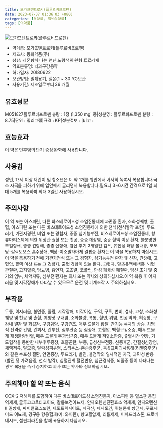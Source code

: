 ```yaml
---
title: 모가프텐트로키(플루르비프로펜)
date: 2023-07-07 01:36:03 +0800
categories: [의약품, 일반의약품]
tags: [의약품]
---
```

![모가프텐트로키(플루르비프로펜)](https://nedrug.mfds.go.kr/pbp/cmn/itemImageDownload/154367884505000042)

- 약이름: 모가프텐트로키(플루르비프로펜)
- 제조사: 동화약품(주)
- 성상: 레몬향이 나는 연한 노랑색의 원형 트로키제
- 약효분류명: 치과구강용약
- 허가일자: 20180622
- 보관방법: 밀폐용기, 실온(1 ~ 30 ℃)보관
- 사용기간: 제조일로부터 36 개월
## 유효성분
M051827플루르비프로펜
총량 : 1정 (1,350 mg) 중|성분명 : 플루르비프로펜|분량 : 8.75|단위 : 밀리그램|규격 : KP|성분정보 : |비고 :
## 효능효과
이 약은 인후염의 단기 증상 완화에 사용합니다.
## 사용법
성인, 12세 이상 어린이 및 청소년은 이 약 1개를 입안에서 서서히 녹여서 복용합니다.국소 자극을 피하기 위해 입안에서 굴리면서 복용합니다.필요시 3~6시간 간격으로 1일 최대 5개를 복용하며 최대 3일간 사용하십시오.
## 주의사항
이 약 또는 아스피린, 다른 비스테로이드성 소염진통제에 과민증 환자, 소화성궤양, 출혈, 아스피린 또는 다른 비스테로이드성 소염진통제에 의한 천식(천식발작 포함), 두드러기, 기관지경련, 비염 또는 경험자, 중증 심기능부전, 비스테로이드성 소염진통제, 항류마티스제에 의한 위장관 출혈 또는 천공, 중증 대장염, 중증 혈액 이상 환자, 불분명한 조혈장애, 중증 간장애, 중증 신장애, 임신 후기 3개월인 임부, 유전성 과당 불내증, 포도당-갈락토오스 흡수장애, 백당-이소말타아제 결핍증 환자는 이 약을 복용하지 마십시오.이 약을 복용하기 전에 기관지천식 또는 그 경험자, 심기능부전 환자 및 신장, 간장애, 고혈압, 혈액 이상 또는 그 경험자, 출혈 경향이 있는 환자, 고령자, 말초동맥폐색증, 뇌혈관질환, 고지혈증, 당뇨병, 흡연자, 고초열, 코폴립, 만성 폐쇄성 폐질환, 임신 초기 및 중기의 임부, 체액저류, 심부전 환자는 의사 또는 약사와 상의하십시오.이 약 복용 후 어지러움 및 시각장애가 나타날 수 있으므로 운전 및 기계조작 시 주의하십시오.
## 부작용
두통, 어지러움, 불면증, 졸림, 시각장애, 미각이상, 구역, 구토, 변비, 설사, 고창, 소화성 궤양 및 천공 및 출혈, 궤양성 구내염, 소화불량, 복통, 혈변, 위염, 천공 악화, 혀종창, 구강내 열감 및 화끈감, 구강궤양, 구강건조, 매우 드물게 황달, 간기능 수치의 상승, 치명적 전격성 간염, 간괴사, 간부전, 심부전증 등 심장애, 고혈압, 백혈구감소증, 매우 드물게 재생불량빈혈, 매우 드물게 무과립구증, 매우 드물게 저혈소판증, 출혈시간 연장, 기도협착을 동반한 내부후두종창, 호흡곤란, 부종, 급성신부전증, 신증후군, 간질성신장염, 체액저류, 탈모증, 탈락성피부염, 스티븐스-존슨증후군, 독성표피괴사용해(리엘증후군)와 같은 수포성 질환, 안면종창, 두드러기, 발진, 볼점막의 일시적인 자극, 과민성 반응(발진 및 가려움증, 천식 발작), 심혈관계 혈전반응, 심근경색증, 뇌졸증 등이 나타나는 경우 복용을 즉각 중지하고 의사 또는 약사와 상의하십시오.
## 주의해야 할 약 또는 음식
COX-2 저해제를 포함하여 다른 비스테로이드성 소염진통제, 아스피린 등 혈소판 응집 억제제, 글루코코르티코이드, 칼륨보전이뇨제, 안지오텐신전환효소 억제제, 안지오텐신 II 길항제, 싸이클로스포린, 메토트렉세이트, 디곡신, 페니토인, 퀴놀론계 항균제, 푸로세미드 이뇨제, 경구용 항응혈제(예: 와파린), 항고혈압제, 리튬제제, 미페프리스톤, 프로베네시드, 설핀피라존을 함께 복용하지 마십시오.

